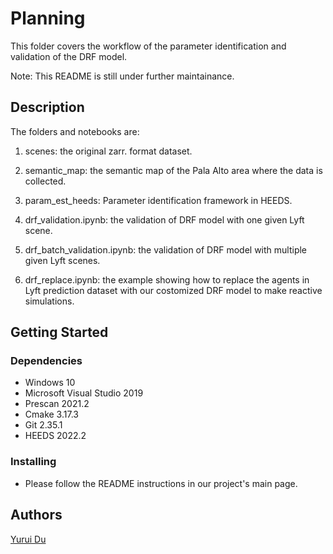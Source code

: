 # Planning

This folder covers the workflow of the parameter identification and validation of the DRF model.

Note: This README is still under further maintainance.

## Description

The folders and notebooks are:

1. scenes: the original zarr. format dataset.

2. semantic_map: the semantic map of the Pala Alto area where the data is collected. 

3. param_est_heeds: Parameter identification framework in HEEDS.

4. drf_validation.ipynb: the validation of DRF model with one given Lyft scene.

5. drf_batch_validation.ipynb: the validation of DRF model with multiple given Lyft scenes.

6. drf_replace.ipynb: the example showing how to replace the agents in Lyft prediction dataset with our costomized DRF model to make reactive simulations.

## Getting Started

### Dependencies

* Windows 10
* Microsoft Visual Studio 2019
* Prescan 2021.2
* Cmake 3.17.3
* Git 2.35.1
* HEEDS 2022.2

### Installing

* Please follow the README instructions in our project's main page.

## Authors

[Yurui Du](Y.DU-7@student.tudelft.nl)

<!-- ## License

This project is licensed under the [NAME HERE] License - see the LICENSE.md file for details

## Acknowledgments

Inspiration, code snippets, etc.
* [awesome-readme](https://github.com/matiassingers/awesome-readme)
* [PurpleBooth](https://gist.github.com/PurpleBooth/109311bb0361f32d87a2)
* [dbader](https://github.com/dbader/readme-template)
* [zenorocha](https://gist.github.com/zenorocha/4526327)
* [fvcproductions](https://gist.github.com/fvcproductions/1bfc2d4aecb01a834b46) -->